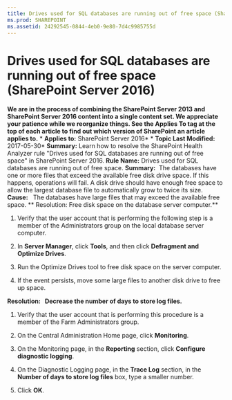 ```yaml
---
title: Drives used for SQL databases are running out of free space (SharePoint Server 2016)
ms.prod: SHAREPOINT
ms.assetid: 24292545-0844-4eb0-9e80-7d4c9985755d
---
```



# Drives used for SQL databases are running out of free space (SharePoint Server 2016)
 **We are in the process of combining the SharePoint Server 2013 and SharePoint Server 2016 content into a single content set. We appreciate your patience while we reorganize things. See the Applies To tag at the top of each article to find out which version of SharePoint an article applies to.** * **Applies to:** SharePoint Server 2016*  * **Topic Last Modified:** 2017-05-30* **Summary:** Learn how to resolve the SharePoint Health Analyzer rule "Drives used for SQL databases are running out of free space" in SharePoint Server 2016. **Rule Name:** Drives used for SQL databases are running out of free space. **Summary:**  The databases have one or more files that exceed the available free disk drive space. If this happens, operations will fail. A disk drive should have enough free space to allow the largest database file to automatically grow to twice its size. **Cause:**   The databases have large files that may exceed the available free space. ** Resolution: Free disk space on the database server computer.**
1. Verify that the user account that is performing the following step is a member of the Administrators group on the local database server computer.
    
  
2. In **Server Manager**, click **Tools**, and then click **Defragment and Optimize Drives**.
    
  
3. Run the Optimize Drives tool to free disk space on the server computer.
    
  
4. If the event persists, move some large files to another disk drive to free up space.
    
  
 **Resolution:   Decrease the number of days to store log files.**
1. Verify that the user account that is performing this procedure is a member of the Farm Administrators group. 
    
  
2. On the Central Administration Home page, click **Monitoring**.
    
  
3. On the Monitoring page, in the **Reporting** section, click **Configure diagnostic logging**.
    
  
4. On the Diagnostic Logging page, in the **Trace Log** section, in the **Number of days to store log files** box, type a smaller number.
    
  
5. Click **OK**.
    
  

## 



